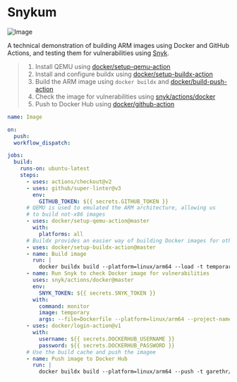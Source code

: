 # Snykum

![Image](https://github.com/garethr/snykum/workflows/Image/badge.svg)

A technical demonstration of building ARM images using Docker and GitHub Actions, and testing them for vulnerabilities using [Snyk](https://snyk.io).

> 1. Install QEMU using [docker/setup-qemu-action](https://github.com/docker/setup-qemu-action)
> 2. Install and configure buildx using [docker/setup-buildx-action](https://github.com/docker/setup-buildx-action)
> 3. Build the ARM image using `docker buildx` and [docker/build-push-action](https://github.com/docker/build-push-action)
> 4. Check the image for vulnerabilities using [snyk/actions/docker](https://github.com/snyk/actions/tree/master/docker)
> 5. Push to Docker Hub using [docker/github-action](https://github.com/docker/github-actions)

```yaml
name: Image

on:
  push:
  workflow_dispatch:

jobs:
  build:
    runs-on: ubuntu-latest
    steps:
      - uses: actions/checkout@v2
      - uses: github/super-linter@v3
        env:
          GITHUB_TOKEN: ${{ secrets.GITHUB_TOKEN }}
      # QEMU is used to emulated the ARM architecture, allowing us
      # to build not-x86 images
      - uses: docker/setup-qemu-action@master
        with:
          platforms: all
      # Buildx provides an easier way of building Docker images for other architectures
      - uses: docker/setup-buildx-action@master
      - name: Build image
        run: |
          docker buildx build --platform=linux/arm64 --load -t temporary .
      - name: Run Snyk to check Docker image for vulnerabilities
        uses: snyk/actions/docker@master
        env:
          SNYK_TOKEN: ${{ secrets.SNYK_TOKEN }}
        with:
          command: monitor
          image: temporary
          args: --file=Dockerfile --platform=linux/arm64 --project-name=docker.io/garethr/snykum
      - uses: docker/login-action@v1
        with:
          username: ${{ secrets.DOCKERHUB_USERNAME }}
          password: ${{ secrets.DOCKERHUB_PASSWORD }}
      # Use the build cache and push the imagee
      - name: Push image to Docker Hub
        run: |
          docker buildx build --platform=linux/arm64 --push -t garethr/snykum .
```
